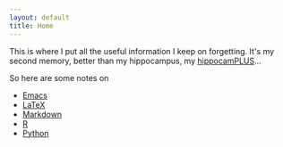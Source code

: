 ```yaml
---
layout: default
title: Home
---
```


This is where I put all the useful information I keep on forgetting. It's my second memory, better than my hippocampus, my [hippocamPLUS](public/chandler-lol.gif)...

So here are some notes on

+ [Emacs](emacs)
+ [LaTeX](latex)
+ [Markdown](md)
+ [R](r)
+ [Python](python)
